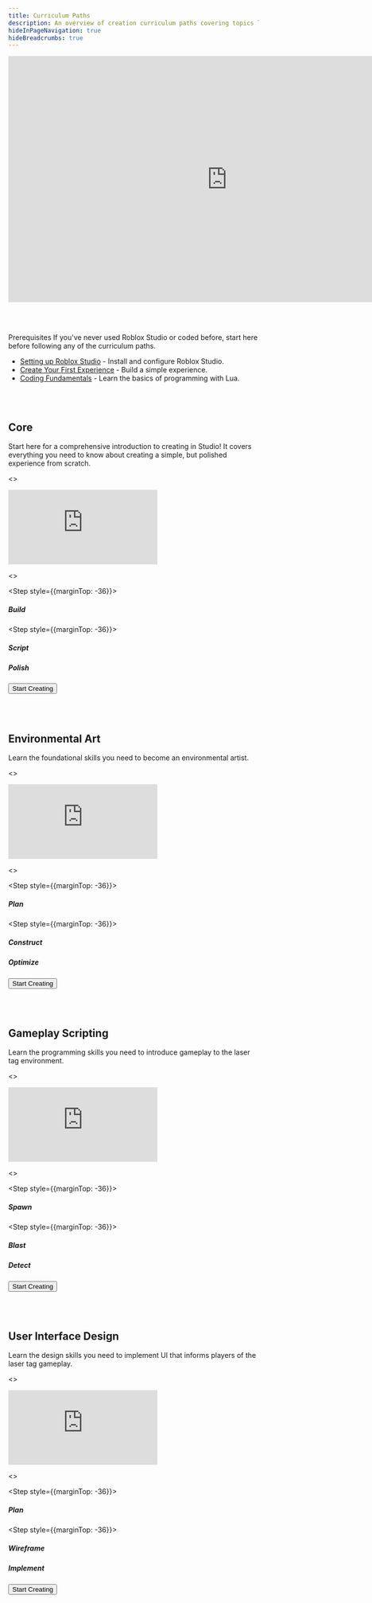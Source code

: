 ```yaml
---
title: Curriculum Paths
description: An overview of creation curriculum paths covering topics like modeling, scripting, and gameplay logic.
hideInPageNavigation: true
hideBreadcrumbs: true
---
```


<iframe width="880" height="495" src="https://www.youtube-nocookie.com/embed/DKzFkn7q8MQ" title="YouTube video player" frameborder="0" allow="accelerometer; autoplay; clipboard-write; encrypted-media; gyroscope; picture-in-picture; web-share" allowfullscreen></iframe>

<br /> <br />

<BaseAccordion>
<AccordionSummary>
<Typography variant="h4">Prerequisites</Typography>

</AccordionSummary>
<AccordionDetails>

<Typography variant="body2" color="textSecondary" component="p">
If you've never used Roblox Studio or coded before, start here before following any of the curriculum paths.
</Typography>

- [Setting up Roblox Studio](../../studio/setting-up-roblox-studio.md) - Install
  and configure Roblox Studio.
- [Create Your First Experience](../first-experience/index.md) - Build a simple experience.
- [Coding Fundamentals](../../tutorials/fundamentals/coding-1/coding-fundamentals.md) - Learn the basics of programming with Lua.

</AccordionDetails>
</BaseAccordion>

<br /> <br />

<Card>

<CardContent>

<h2 style={{marginBottom: 12}}>Core</h2>

<Typography variant="body2" color="textSecondary" component="p">
Start here for a comprehensive introduction to creating in Studio! It covers
everything you need to know about creating a simple, but polished experience from scratch.
</Typography>

<>
<Grid
    alignItems="stretch"
    container
    direction="row">

<Grid item md={6} xs={12}
    direction="column"  >

<div class="container"
style={{position: "relative", paddingBottom: "56.25%", height: 0}}>
<iframe src="https://www.youtube-nocookie.com/embed/zi0hIuPDyWc" title="YouTube video player" frameborder="0" allow="accelerometer; autoplay; clipboard-write; encrypted-media; gyroscope; picture-in-picture; web-share" allowfullscreen  style={{position: "absolute", top: 0, left: 0, width: "90%", height: "90%"}}></iframe>
</div>

</Grid>

<Grid item md={6} xs={12} direction='column'>

<>
<Stepper activeStep={3} orientation="vertical">

<Step style={{marginTop: -36}}>
<StepLabel optional="Create the basic structure of the world with in-Studio assets.">

<h5 style={{marginTop: 36}}>Build</h5>
</StepLabel>

</Step>

<Step style={{marginTop: -36}}>
<StepLabel
 optional="Create the gameplay for the experience using Luau scripts.">

<h5 style={{marginTop: 36}}>Script</h5>
</StepLabel>
</Step>
<Step style={{marginTop: -36}}>
<StepLabel optional="Add lighting, visual effects, and high-quality 3D assets." >
<h5 style={{marginTop: 36}}>Polish</h5>
</StepLabel>
</Step>
</Stepper>
</>

</Grid>

</Grid>
</>

<a href="../curriculums/core/index.md">
  <Button
    variant="contained"
    size="large">
  Start Creating
  </Button>
</a>
</CardContent>

</Card>

<br /> <br />

<Card>

<CardContent>

<h2 style={{marginBottom: 12}}>Environmental Art</h2>

<Typography variant="body2" color="textSecondary" component="p">
Learn the foundational skills you need to become an environmental artist.
</Typography>

<>
<Grid
    alignItems="stretch"
    container
    direction="row">

<Grid item md={6} xs={12}
    direction="column"  >

<div class="container"
style={{position: "relative", paddingBottom: "56.25%", height: 0}}>
<iframe src="https://www.youtube-nocookie.com/embed/nwShvDmFHWc?si=2gk0n6cb9uq-48Ni" title="YouTube video player" frameborder="0" allow="accelerometer; autoplay; clipboard-write; encrypted-media; gyroscope; picture-in-picture; web-share" allowfullscreen  style={{position: "absolute", top: 0, left: 0, width: "90%", height: "90%"}}></iframe>
</div>

</Grid>

<Grid item md={6} xs={12} direction='column'>

<>
<Stepper activeStep={3} orientation="vertical">

<Step style={{marginTop: -36}}>
<StepLabel optional="Create a plan for your environment and necessary assets.">

<h5 style={{marginTop: 36}}>Plan</h5>
</StepLabel>

</Step>

<Step style={{marginTop: -36}}>
<StepLabel
 optional="Assemble and apply your asset library to the 3D space to bring your world to life.">

<h5 style={{marginTop: 36}}>Construct</h5>
</StepLabel>
</Step>
<Step style={{marginTop: -36}}>
<StepLabel optional="Configure your assets and Studio settings to keep your frame rate and performance levels high." >
<h5 style={{marginTop: 36}}>Optimize</h5>
</StepLabel>
</Step>
</Stepper>
</>

</Grid>

</Grid>
</>

<a href="../curriculums/environmental-art/index.md">
  <Button
    variant="contained"
    size="large">
  Start Creating
  </Button>
</a>
</CardContent>

</Card>

<br /> <br />

<Card>

<CardContent>

<h2 style={{marginBottom: 12}}>Gameplay Scripting</h2>

<Typography variant="body2" color="textSecondary" component="p">
Learn the programming skills you need to introduce gameplay to the laser tag environment.
</Typography>

<>
<Grid
    alignItems="stretch"
    container
    direction="row">

<Grid item md={6} xs={12}
    direction="column"  >

<div class="container"
style={{position: "relative", paddingBottom: "56.25%", height: 0}}>
<iframe src="https://www.youtube-nocookie.com/embed/7iJKUUiKc0Y" title="YouTube video player" frameborder="0" allow="accelerometer; autoplay; clipboard-write; encrypted-media; gyroscope; picture-in-picture; web-share" allowfullscreen  style={{position: "absolute", top: 0, left: 0, width: "90%", height: "90%"}}></iframe>
</div>

</Grid>

<Grid item md={6} xs={12} direction='column'>

<>
<Stepper activeStep={3} orientation="vertical">

<Step style={{marginTop: -36}}>
<StepLabel optional="Spawn players into the environment, and respawn them once their health reaches zero.">

<h5 style={{marginTop: 36}}>Spawn</h5>
</StepLabel>

</Step>

<Step style={{marginTop: -36}}>
<StepLabel optional="Create a blast mechanic that is both accurate in the 3D space and satisfying to players.">

<h5 style={{marginTop: 36}}>Blast</h5>
</StepLabel>
</Step>
<Step style={{marginTop: -36}}>
<StepLabel optional="Implement laser detecting behavior that handles blast direction, verifies collision, and reduces player health." >

<h5 style={{marginTop: 36}}>Detect</h5>
</StepLabel>
</Step>
</Stepper>
</>

</Grid>

</Grid>
</>

<a href="../curriculums/gameplay-scripting/index.md">
  <Button
    variant="contained"
    size="large">
  Start Creating
  </Button>
</a>
</CardContent>

</Card>

<br /> <br />

<Card>

<CardContent>

<h2 style={{marginBottom: 12}}>User Interface Design</h2>

<Typography variant="body2" color="textSecondary" component="p">
Learn the design skills you need to implement UI that informs players of the laser tag gameplay.
</Typography>

<>
<Grid
    alignItems="stretch"
    container
    direction="row">

<Grid item md={6} xs={12}
    direction="column"  >

<div class="container"
style={{position: "relative", paddingBottom: "56.25%", height: 0}}>
<iframe src="https://www.youtube-nocookie.com/embed/eqW9SINYeWg" title="YouTube video player" frameborder="0" allow="accelerometer; autoplay; clipboard-write; encrypted-media; gyroscope; picture-in-picture; web-share" allowfullscreen  style={{position: "absolute", top: 0, left: 0, width: "90%", height: "90%"}}></iframe>
</div>

</Grid>

<Grid item md={6} xs={12} direction='column'>

<>
<Stepper activeStep={3} orientation="vertical">

<Step style={{marginTop: -36}}>
<StepLabel optional="Plan an art style that drives all design decisions for your UI elements.">

<h5 style={{marginTop: 36}}>Plan</h5>
</StepLabel>

</Step>

<Step style={{marginTop: -36}}>
<StepLabel optional="Wireframe the structure and flow of the information you want to communicate to your players.">

<h5 style={{marginTop: 36}}>Wireframe</h5>
</StepLabel>
</Step>
<Step style={{marginTop: -36}}>
<StepLabel optional="Implement your UI layouts in Studio using both built-in and custom UI elements." >

<h5 style={{marginTop: 36}}>Implement</h5>
</StepLabel>
</Step>
</Stepper>
</>

</Grid>

</Grid>
</>

<a href="../curriculums/user-interface-design/index.md">
  <Button
    variant="contained"
    size="large">
  Start Creating
  </Button>
</a>
</CardContent>

</Card>
